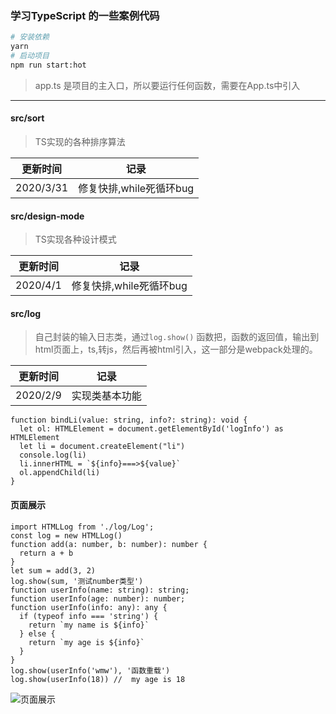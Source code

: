 ### 学习TypeScript 的一些案例代码
```Bash
# 安装依赖
yarn 
# 启动项目
npm run start:hot
```
> app.ts 是项目的主入口，所以要运行任何函数，需要在App.ts中引入
----

#### src/sort
> TS实现的各种排序算法
> 
|更新时间|记录|
|---|---|
|2020/3/31|修复快排,while死循环bug|


#### src/design-mode 
> TS实现各种设计模式

|更新时间|记录|
|---|---|
|2020/4/1|修复快排,while死循环bug|

#### src/log


> 自己封装的输入日志类，通过`log.show()` 函数把，函数的返回值，输出到html页面上，ts,转js，然后再被html引入，这一部分是webpack处理的。

|更新时间|记录|
|---|---|
|2020/2/9|实现类基本功能|

```TS
function bindLi(value: string, info?: string): void {
  let ol: HTMLElement = document.getElementById('logInfo') as HTMLElement
  let li = document.createElement("li")
  console.log(li)
  li.innerHTML = `${info}===>${value}`
  ol.appendChild(li)
}
```
#### 页面展示
```TS
import HTMLLog from './log/Log';
const log = new HTMLLog()
function add(a: number, b: number): number {
  return a + b
}
let sum = add(3, 2)
log.show(sum, '测试number类型')
function userInfo(name: string): string;
function userInfo(age: number): number;
function userInfo(info: any): any {
  if (typeof info === 'string') {
    return `my name is ${info}`
  } else {
    return `my age is ${info}`
  }
}
log.show(userInfo('wmw'), '函数重载')
log.show(userInfo(18)) //  my age is 18
```
![页面展示](http://blogqiniu.wangminwei.top/202002122116_235.png?/)
